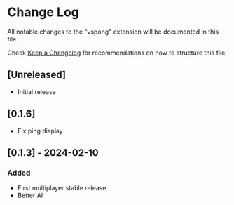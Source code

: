 # Change Log

All notable changes to the "vspong" extension will be documented in this file.

Check [Keep a Changelog](http://keepachangelog.com/) for recommendations on how to structure this file.

## [Unreleased]

- Initial release

## [0.1.6]

- Fix ping display

## [0.1.3] - 2024-02-10

### Added

- First multiplayer stable release
- Better AI